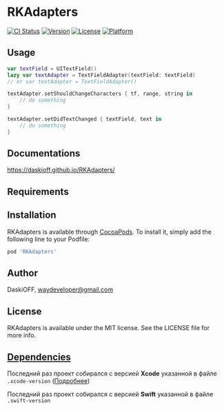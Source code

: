 # RKAdapters

[![CI Status](https://img.shields.io/travis/DaskiOFF/RKAdapters.svg?style=flat)](https://travis-ci.org/DaskiOFF/RKAdapters)
[![Version](https://img.shields.io/cocoapods/v/RKAdapters.svg?style=flat)](https://cocoapods.org/pods/RKAdapters)
[![License](https://img.shields.io/cocoapods/l/RKAdapters.svg?style=flat)](https://cocoapods.org/pods/RKAdapters)
[![Platform](https://img.shields.io/cocoapods/p/RKAdapters.svg?style=flat)](https://cocoapods.org/pods/RKAdapters)

## Usage

```swift
var textField = UITextField()
lazy var textAdapter = TextFieldAdapter(textField: textField)
// or var textAdapter = TextFieldAdapter()

textAdapter.setShouldChangeCharacters { tf, range, string in
    // do something
}

textAdapter.setDidTextChanged { textField, text in
    // do something
}
```

## Documentations

https://daskioff.github.io/RKAdapters/

## Requirements

## Installation

RKAdapters is available through [CocoaPods](https://cocoapods.org). To install
it, simply add the following line to your Podfile:

```ruby
pod 'RKAdapters'
```

## Author

DaskiOFF, waydeveloper@gmail.com

## License

RKAdapters is available under the MIT license. See the LICENSE file for more info.

## [Dependencies](https://ios-factor.com/dependencies)
Последний раз проект собирался с версией **Xcode** указанной в файле ```.xcode-version``` ([Подробнее](https://github.com/fastlane/ci/blob/master/docs/xcode-version.md))

Последний раз проект собирался с версией **Swift** указанной в файле ```.swift-version```
